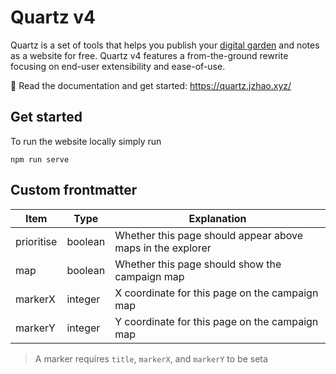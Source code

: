 # Quartz v4

Quartz is a set of tools that helps you publish your [digital garden](https://jzhao.xyz/posts/networked-thought) and notes as a website for free.
Quartz v4 features a from-the-ground rewrite focusing on end-user extensibility and ease-of-use.

🔗 Read the documentation and get started: https://quartz.jzhao.xyz/

## Get started

To run the website locally simply run

```
npm run serve
```

## Custom frontmatter

| Item       | Type    | Explanation                                                |
| ---------- | ------- | ---------------------------------------------------------- |
| prioritise | boolean | Whether this page should appear above maps in the explorer |
| map        | boolean | Whether this page should show the campaign map             |
| markerX    | integer | X coordinate for this page on the campaign map             |
| markerY    | integer | Y coordinate for this page on the campaign map             |

> A marker requires `title`, `markerX`, and `markerY` to be seta
